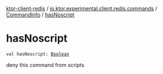 [ktor-client-redis](../../index.md) / [io.ktor.experimental.client.redis.commands](../index.md) / [CommandInfo](index.md) / [hasNoscript](./has-noscript.md)

# hasNoscript

`val hasNoscript: `[`Boolean`](https://kotlinlang.org/api/latest/jvm/stdlib/kotlin/-boolean/index.html)

deny this command from scripts

